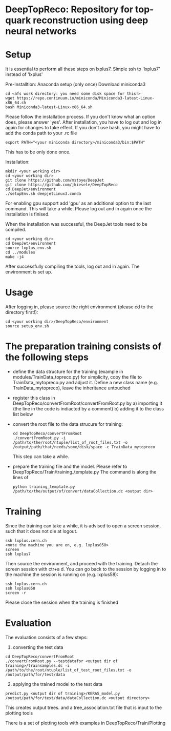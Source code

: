 

DeepTopReco: Repository for top-quark reconstruction using deep neural networks
===============================================================================


Setup
==========
It is essential to perform all these steps on lxplus7. Simple ssh to 'lxplus7' instead of 'lxplus'

Pre-Installtion: Anaconda setup (only once)
Download miniconda3
```
cd <afs work directory: you need some disk space for this!>
wget https://repo.continuum.io/miniconda/Miniconda3-latest-Linux-x86_64.sh
bash Miniconda3-latest-Linux-x86_64.sh
```
Please follow the installation process. If you don't know what an option does, please answer 'yes'.
After installation, you have to log out and log in again for changes to take effect.
If you don't use bash, you might have to add the conda path to your .rc file
```
export PATH="<your miniconda directory>/miniconda3/bin:$PATH"
```
This has to be only done once.


Installation:

```
mkdir <your working dir>
cd <your working dir>
git clone https://github.com/mstoye/DeepJet
git clone https://github.com/jkiesele/DeepTopReco
cd DeepJet/environment
./setupEnv.sh deepjetLinux3.conda
```
For enabling gpu support add 'gpu' as an additional option to the last command.
This will take a while. Please log out and in again once the installation is finised.

When the installation was successful, the DeepJet tools need to be compiled.
```
cd <your working dir>
cd DeepJet/environment
source lxplus_env.sh
cd ../modules
make -j4
```

After successfully compiling the tools, log out and in again.
The environment is set up.


Usage
==============

After logging in, please source the right environment (please cd to the directory first!):
```
cd <your working dir>/DeepTopReco/environment
source setup_env.sh
```


The preparation training consists of the following steps
====

- define the data structure for the training (example in modules/TrainData_topreco.py)
  for simplicity, copy the file to TrainData_mytopreco.py and adjust it. 
  Define a new class name (e.g. TrainData_mytopreco), leave the inheritance untouched
  
- register this class in DeepTopReco/convertFromRoot/convertFromRoot.py by 
  a) importing it (the line in the code is indiacted by a comment)
  b) adding it to the class list below

- convert the root file to the data strucure for training:
  ```
  cd DeepTopReco/convertFromRoot
  ./convertFromRoot.py -i /path/to/the/root/ntuple/list_of_root_files.txt -o /output/path/that/needs/some/disk/space -c TrainData_mytopreco
  ```
  
  This step can take a while.


- prepare the training file and the model. Please refer to DeepTopReco/Train/training_template.py
  The command is along the lines of
  ```
  python training_template.py /path/to/the/output/of/convert/dataCollection.dc <output dir>
  ```


Training
====

Since the training can take a while, it is advised to open a screen session, such that it does not die at logout.
```
ssh lxplus.cern.ch
<note the machine you are on, e.g. lxplus058>
screen
ssh lxplus7
```
Then source the environment, and proceed with the training. Detach the screen session with ctr+a d.
You can go back to the session by logging in to the machine the session is running on (e.g. lxplus58):

```
ssh lxplus.cern.ch
ssh lxplus058
screen -r
``` 

Please close the session when the training is finished


Evaluation
====

The evaluation consists of a few steps:

1) converting the test data
```
cd DeepTopReco/convertFromRoot
./convertFromRoot.py --testdatafor <output dir of training>/trainsamples.dc -i /path/to/the/root/ntuple/list_of_test_root_files.txt -o /output/path/for/test/data
```

2) applying the trained model to the test data
```
predict.py <output dir of training>/KERAS_model.py  /output/path/for/test/data/dataCollection.dc <output directory>
```
This creates output trees. and a tree_association.txt file that is input to the plotting tools

There is a set of plotting tools with examples in 
DeepTopReco/Train/Plotting



